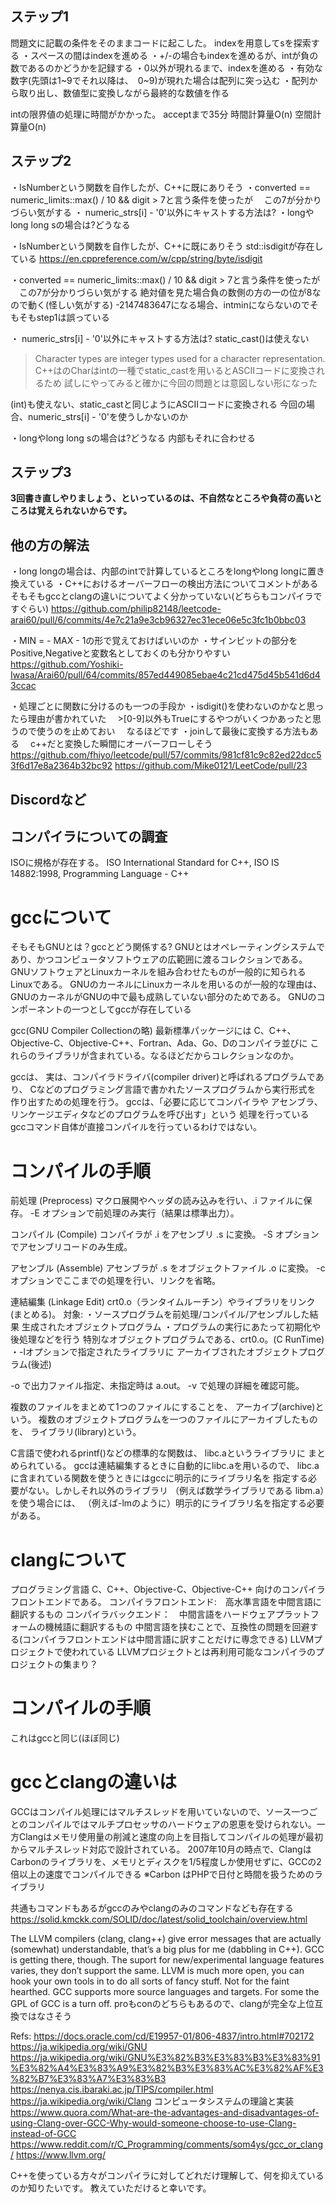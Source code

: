 ## ステップ1
問題文に記載の条件をそのままコードに起こした。
indexを用意してsを探索する
・スペースの間はindexを進める
・+/-の場合もindexを進めるが、intが負の数であるのかどうかを記録する
・0以外が現れるまで、indexを進める
・有効な数字(先頭は1~9でそれ以降は、　0~9)が現れた場合は配列に突っ込む
・配列から取り出し、数値型に変換しながら最終的な数値を作る

intの限界値の処理に時間がかかった。
acceptまで35分
時間計算量O(n)
空間計算量O(n)

## ステップ2
・IsNumberという関数を自作したが、C++に既にありそう
・converted == numeric_limits<int>::max() / 10 && digit > 7と言う条件を使ったが
　この7が分かりづらい気がする
・ numeric_strs[i] - '0'以外にキャストする方法は?
・longやlong long sの場合は?どうなる

・IsNumberという関数を自作したが、C++に既にありそう
  std::isdigitが存在している
  https://en.cppreference.com/w/cpp/string/byte/isdigit

・converted == numeric_limits<int>::max() / 10 && digit > 7と言う条件を使ったが
　この7が分かりづらい気がする
  絶対値を見た場合負の数側の方の一の位が8なので動く(怪しい気がする)
  -2147483647になる場合、intminにならないのでそもそもstep1は誤っている

・ numeric_strs[i] - '0'以外にキャストする方法は?
  static_cast<int>()は使えない
   >Character types are integer types used for a character representation.
    C++はのCharはintの一種でstatic_castを用いるとASCIIコードに変換されるため
    試しにやってみると確かに今回の問題とは意図しない形になった

  (int)も使えない、static_castと同じようにASCIIコードに変換される
  今回の場合、numeric_strs[i] - '0'を使うしかないのか

・longやlong long sの場合は?どうなる
  内部もそれに合わせる

## ステップ3
**3回書き直しやりましょう、といっているのは、不自然なところや負荷の高いところは覚えられないからです。**

## 他の方の解法
・long longの場合は、内部のintで計算しているところをlongやlong longに置き換えている
・C++におけるオーバーフローの検出方法についてコメントがある
  そもそもgccとclangの違いについてよく分かっていない(どちらもコンパイラですぐらい)
https://github.com/philip82148/leetcode-arai60/pull/6/commits/4e7c21a9e3cb96327ec31ece06e5c3fc1b0bbc03

・MIN = - MAX - 1の形で覚えておけばいいのか
・サインビットの部分をPositive,Negativeと変数名としておくのも分かりやすい
https://github.com/Yoshiki-Iwasa/Arai60/pull/64/commits/857ed449085ebae4c21cd475d45b541d6d43ccac

・処理ごとに関数に分けるのも一つの手段か
・isdigit()を使わないのかなと思ったら理由が書かれていた
　>[0-9]以外もTrueにするやつがいくつかあったと思うので使うのを止めておい
　なるほどです
・joinして最後に変換する方法もある
　c++だと変換した瞬間にオーバーフローしそう
https://github.com/fhiyo/leetcode/pull/57/commits/981cf81c9c82ed22dcc53f6d17e8a2364b32bc92
https://github.com/Mike0121/LeetCode/pull/23

## Discordなど

## コンパイラについての調査
ISOに規格が存在する。
ISO International Standard for C++, ISO IS 14882:1998, Programming Language - C++

# gccについて
そもそもGNUとは？gccとどう関係する?
GNUとはオペレーティングシステムであり、かつコンピュータソフトウェアの広範囲に渡るコレクションである。
GNUソフトウェアとLinuxカーネルを組み合わせたものが一般的に知られるLinuxである。
GNUのカーネルにLinuxカーネルを用いるのが一般的な理由は、
GNUのカーネルがGNUの中で最も成熟していない部分のためである。
GNUのコンポーネントの一つとしてgccが存在している

gcc(GNU Compiler Collectionの略)
最新標準パッケージには C、C++、Objective-C、Objective-C++、Fortran、Ada、Go、Dのコンパイラ並びに
これらのライブラリが含まれている。なるほどだからコレクションなのか。

gccは、 実は、コンパイラドライバ(compiler driver)と呼ばれるプログラムであり、
Cなどのプログラミング言語で書かれたソースプログラムから実行形式を 作り出すための処理を行う。
gccは、「必要に応じてコンパイラや アセンブラ、リンケージエディタなどのプログラムを呼び出す」という 処理を行っている
gccコマンド自体が直接コンパイルを行っているわけではない。

# コンパイルの手順
前処理 (Preprocess)
マクロ展開やヘッダの読み込みを行い、.i ファイルに保存。
-E オプションで前処理のみ実行（結果は標準出力）。

コンパイル (Compile)
コンパイラが .i をアセンブリ .s に変換。
-S オプションでアセンブリコードのみ生成。

アセンブル (Assemble)
アセンブラが .s をオブジェクトファイル .o に変換。
-c オプションでここまでの処理を行い、リンクを省略。

連結編集 (Linkage Edit)
crt0.o（ランタイムルーチン）やライブラリをリンク(まとめる)。
対象:
  ・ソースプログラムを前処理/コンパイル/アセンブルした結果 生成されたオブジェクトプログラム
  ・プログラムの実行にあたって初期化や後処理などを行う 特別なオブジェクトプログラムである、crt0.o。(C RunTime)
  ・-lオプションで指定されたライブラリに アーカイブされたオブジェクトプログラム(後述)

-o で出力ファイル指定、未指定時は a.out。
-v で処理の詳細を確認可能。

複数のファイルをまとめて1つのファイルにすることを、 アーカイブ(archive)という。 
複数のオブジェクトプログラムを一つのファイルにアーカイブしたものを、 ライブラリ(library)という。

C言語で使われるprintf()などの標準的な関数は、 libc.aというライブラリに まとめられている。
gccは連結編集するときに自動的にlibc.aを用いるので、 libc.aに含まれている関数を使うときにはgccに明示的にライブラリ名を
指定する必要がない。しかしそれ以外のライブラリ （例えば数学ライブラリである libm.a）を使う場合には、
（例えば-lmのように）明示的にライブラリ名を指定する必要がある。


# clangについて
プログラミング言語 C、C++、Objective-C、Objective-C++ 向けのコンパイラフロントエンドである。
  コンパイラフロントエンド:　高水準言語を中間言語に翻訳するもの
  コンパイラバックエンド：　中間言語をハードウェアプラットフォームの機械語に翻訳するもの
  中間言語を挟むことで、互換性の問題を回避する(コンパイラフロントエンドは中間言語に訳すことだけに専念できる)
LLVMプロジェクトで使われている
LLVMプロジェクトとは再利用可能なコンパイラのプロジェクトの集まり？

# コンパイルの手順
  これはgccと同じ(ほぼ同じ)

# gccとclangの違いは
GCCはコンパイル処理にはマルチスレッドを用いていないので、ソース一つごとのコンパイルではマルチプロセッサのハードウェアの恩恵を受けられない。一方Clangはメモリ使用量の削減と速度の向上を目指してコンパイルの処理が最初からマルチスレッド対応で設計されている。
2007年10月の時点で、ClangはCarbonのライブラリを、メモリとディスクを1/5程度しか使用せずに、GCCの2倍以上の速度でコンパイルできる
※Carbon はPHPで日付と時間を扱うためのライブラリ

共通もコマンドもあるがgccのみやclangのみのコマンドなども存在する
https://solid.kmckk.com/SOLID/doc/latest/solid_toolchain/overview.html

The LLVM compilers (clang, clang++) give error messages that are actually (somewhat) understandable, that’s a big plus for me (dabbling in C++). GCC is getting there, though.
The suport for new/experimental language features varies, they don’t support the same.
LLVM is much more open, you can hook your own tools in to do all sorts of fancy stuff. Not for the faint hearthed.
GCC supports more source languages and targets.
For some the GPL of GCC is a turn off.
proもconのどちらもあるので、clangが完全な上位互換ではなさそう

Refs:
https://docs.oracle.com/cd/E19957-01/806-4837/intro.html#702172
https://ja.wikipedia.org/wiki/GNU
https://ja.wikipedia.org/wiki/GNU%E3%82%B3%E3%83%B3%E3%83%91%E3%82%A4%E3%83%A9%E3%82%B3%E3%83%AC%E3%82%AF%E3%82%B7%E3%83%A7%E3%83%B3
https://nenya.cis.ibaraki.ac.jp/TIPS/compiler.html
https://ja.wikipedia.org/wiki/Clang
コンピュータシステムの理論と実装
https://www.quora.com/What-are-the-advantages-and-disadvantages-of-using-Clang-over-GCC-Why-would-someone-choose-to-use-Clang-instead-of-GCC
https://www.reddit.com/r/C_Programming/comments/som4ys/gcc_or_clang/
https://www.llvm.org/

C++を使っている方々がコンパイラに対してどれだけ理解して、何を抑えているのか知りたいです。
教えていただけると幸いです。
